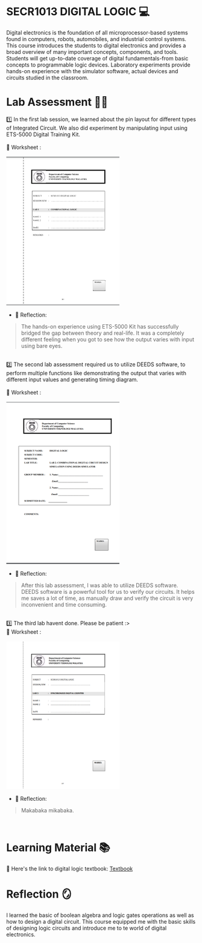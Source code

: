 # SECR1013 DIGITAL LOGIC 💻
Digital electronics is the foundation of all microprocessor-based systems found in computers, robots, automobiles, and industrial control systems. 
This course introduces the students to digital electronics and provides a broad overview of many important concepts, components, and tools. Students will get up-to-date coverage of digital fundamentals-from basic concepts to programmable logic devices. 
Laboratory experiments provide hands-on experience with the simulator software, actual devices and circuits studied in the classroom.

# Lab Assessment 👩‍🔧
1️⃣ In the first lab session, we learned about the pin layout for different types of Integrated Circuit. We also did experiment by manipulating input using ETS-5000 Digital Training Kit.<br><br>
📝 Worksheet : <br><br>
<a href="Lab/Lab1.pdf">
  <img src="Lab/lab1.png" alt="PDF Preview" width="300">
</a>
- 💭 Reflection:
> The hands-on experience using ETS-5000 Kit has successfully bridged the gap between theory and real-life. It was a completely different feeling when you got to see how the output varies with input using bare eyes.
<br>
2️⃣ The second lab assessment required us to utilize DEEDS software, to perform multiple functions like demonstrating the output that varies with different input values and generating timing diagram. <br><br>
📝 Worksheet : <br><br>
<a href="Lab/Lab2.pdf">
  <img src="Lab/lab2.png" alt="PDF Preview" width="300">
</a>

- 💭 Reflection:
> After this lab assessment, I was able to utilize DEEDS software. DEEDS software is a powerful tool for us to verify our circuits. It helps me saves a lot of time, as manually draw and verify the circuit is very inconvenient and time consuming.
<br>
3️⃣ The third lab havent done. Please be patient :><br>
📝 Worksheet : <br><br>
<a href="Lab/Lab3.pdf">
  <img src="Lab/lab3.png" alt="PDF Preview" width="300">
</a>

- 💭 Reflection:
> Makabaka mikabaka.
<br>


# Learning Material 📚
📖 Here's the link to digital logic textbook: [Textbook](https://github.com/XinYing0905/digital-logic/blob/main/Digital%20Logic%20Textbook.pdf)

# Reflection 🪞
I learned the basic of boolean algebra and logic gates operations as well as how to design a digital circuit. This course equipped me with the basic skills of designing logic circuits and introduce me to te world of digital electronics.

